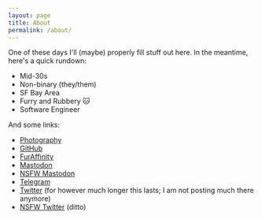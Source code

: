 ```yaml
---
layout: page
title: About
permalink: /about/
---
```


One of these days I'll (maybe) properly fill stuff out here. In the meantime, here's a quick rundown:

* Mid-30s
* Non-binary (they/them)
* SF Bay Area
* Furry and Rubbery :cat:
* Software Engineer

And some links:
* [Photography](https://pics.elbrarc.at/)
* [GitHub](https://github.com/ajanata)
* [FurAffinity](https://furaffinity.net/user/elbrar)
* <a href="https://furry.engineer/@Elbrar" rel="me">Mastodon</a>
* <a href="https://rubber.social/@rubrcat" rel="me">NSFW Mastodon</a>
* [Telegram](https://t.me/elbrar)
* [Twitter](https://twitter.com/elbrar_) (for however much longer this lasts; I am not posting much there anymore)
* [NSFW Twitter](https://twitter.com/rubrcat) (ditto)
